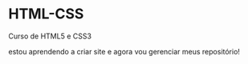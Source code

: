 # HTML-CSS
 Curso de HTML5 e CSS3

estou aprendendo a criar site e agora vou gerenciar meus repositório!
